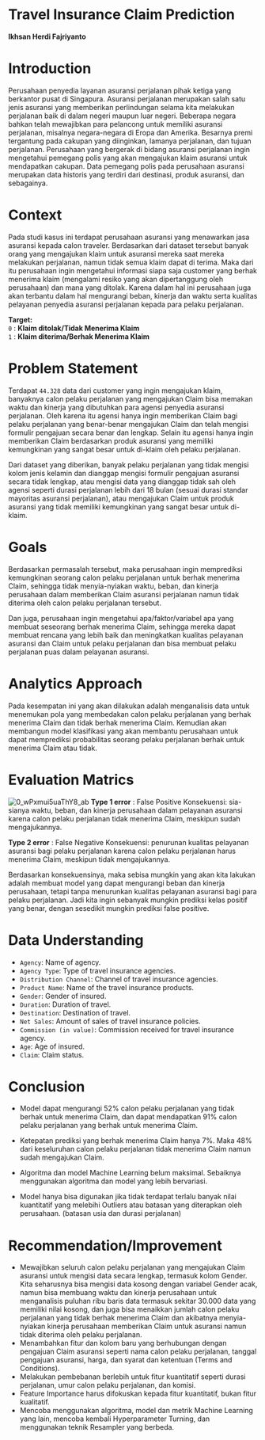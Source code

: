 # Travel Insurance Claim Prediction
**Ikhsan Herdi Fajriyanto**

# Introduction

Perusahaan penyedia layanan asuransi perjalanan pihak ketiga yang berkantor pusat di Singapura. Asuransi perjalanan merupakan salah satu jenis asuransi yang memberikan perlindungan selama kita melakukan perjalanan baik di dalam negeri maupun luar negeri. Beberapa negara bahkan telah mewajibkan para pelancong untuk memiliki asuransi perjalanan, misalnya negara-negara di Eropa dan Amerika. Besarnya premi tergantung pada cakupan yang diinginkan, lamanya perjalanan, dan tujuan perjalanan. Perusahaan yang bergerak di bidang asuransi perjalanan ingin mengetahui pemegang polis yang akan mengajukan klaim asuransi untuk mendapatkan cakupan. Data pemegang polis pada perusahaan asuransi merupakan data historis yang terdiri dari destinasi, produk asuransi, dan sebagainya.

# Context

Pada studi kasus ini terdapat perusahaan asuransi yang menawarkan jasa asuransi kepada calon traveler. Berdasarkan dari dataset tersebut banyak orang yang mengajukan klaim untuk asuransi
mereka saat mereka melakukan perjalanan, namun tidak semua klaim dapat di terima. Maka dari itu perusahaan ingin mengetahui informasi siapa saja customer yang berhak menerima klaim
(mengalami resiko yang akan dipertanggung oleh perusahaan) dan mana yang ditolak. Karena dalam hal ini perusahaan juga akan terbantu dalam hal mengurangi beban, kinerja dan waktu serta kualitas pelayanan penyedia asuransi perjalanan kepada para pelaku perjalanan.

**Target:**<br>
`0` : **Klaim ditolak/Tidak Menerima Klaim** <br>
`1` : **Klaim diterima/Berhak Menerima Klaim**

# Problem Statement

Terdapat `44.328` data dari customer yang ingin mengajukan klaim, banyaknya calon pelaku perjalanan yang mengajukan Claim bisa memakan waktu dan kinerja yang dibutuhkan para agensi penyedia asuransi perjalanan. Oleh karena itu agensi hanya ingin memberikan Claim bagi pelaku perjalanan yang benar-benar mengajukan Claim dan telah mengisi formulir pengajuan secara benar dan lengkap. Selain itu agensi hanya ingin memberikan Claim berdasarkan produk asuransi yang memiliki kemungkinan yang sangat besar untuk di-klaim oleh pelaku perjalanan.

Dari dataset yang diberikan, banyak pelaku perjalanan yang tidak mengisi kolom jenis kelamin dan dianggap mengisi formulir pengajuan asuransi secara tidak lengkap, atau mengisi data yang dianggap tidak sah oleh agensi seperti durasi perjalanan lebih dari 18 bulan (sesuai durasi standar mayoritas asuransi perjalanan), atau mengajukan Claim untuk produk asuransi yang tidak memiliki kemungkinan yang sangat besar untuk di-klaim.

# Goals

Berdasarkan permasalah tersebut, maka perusahaan ingin memprediksi kemungkinan seorang calon pelaku perjalanan untuk berhak menerima Claim, sehingga tidak menyia-nyiakan waktu, beban, dan kinerja perusahaan dalam memberikan Claim asuransi perjalanan namun tidak diterima oleh calon pelaku perjalanan tersebut.

Dan juga, perusahaan ingin mengetahui apa/faktor/variabel apa yang membuat seseorang berhak menerima Claim, sehingga mereka dapat membuat rencana yang lebih baik dan meningkatkan kualitas pelayanan asuransi dan Claim untuk pelaku perjalanan dan bisa membuat pelaku perjalanan puas dalam pelayanan asuransi.

# Analytics Approach

Pada kesempatan ini yang akan dilakukan adalah menganalisis data untuk menemukan pola yang membedakan calon pelaku perjalanan yang berhak menerima Claim dan tidak berhak menerima Claim.
Kemudian akan membangun model klasifikasi yang akan membantu perusahaan untuk dapat memprediksi probabilitas seorang pelaku perjalanan berhak untuk menerima Claim atau tidak.

# Evaluation Matrics
![0_wPxmui5uaThY8_ab](https://github.com/user-attachments/assets/7bb4e387-aae5-4a6f-8e60-95896a33cdb0)
**Type 1 error** : False Positive
Konsekuensi: sia-sianya waktu, beban, dan kinerja perusahaan dalam pelayanan asuransi karena calon pelaku perjalanan tidak menerima Claim, meskipun sudah mengajukannya.

**Type 2 error** : False Negative
Konsekuensi: penurunan kualitas pelayanan asuransi bagi pelaku perjalanan karena calon pelaku perjalanan harus menerima Claim, meskipun tidak mengajukannya.

Berdasarkan konsekuensinya, maka sebisa mungkin yang akan kita lakukan adalah membuat model yang dapat mengurangi beban dan kinerja perusahaan, tetapi tanpa menurunkan kualitas pelayanan asuransi bagi para pelaku perjalanan. Jadi kita ingin sebanyak mungkin prediksi kelas positif yang benar, dengan sesedikit mungkin prediksi false positive.

# Data Understanding

- `Agency`: Name of agency.
- `Agency Type`: Type of travel insurance agencies.
- `Distribution Channel`: Channel of travel insurance agencies.
- `Product Name`: Name of the travel insurance products.
- `Gender`: Gender of insured.
- `Duration`: Duration of travel.
- `Destination`: Destination of travel.
- `Net Sales`: Amount of sales of travel insurance policies.
- `Commission (in value)`: Commission received for travel insurance agency.
- `Age`: Age of insured.
- `Claim`: Claim status.

# Conclusion


- Model dapat mengurangi 52% calon pelaku perjalanan yang tidak berhak untuk menerima Claim, dan dapat mendapatkan 91% calon pelaku perjalanan yang berhak untuk menerima Claim.

- Ketepatan prediksi yang berhak menerima Claim hanya 7%. Maka 48% dari keseluruhan calon pelaku perjalanan tidak menerima Claim namun sudah mengajukan Claim.

- Algoritma dan model Machine Learning belum maksimal. Sebaiknya menggunakan algoritma dan model yang lebih bervariasi.

- Model hanya bisa digunakan jika tidak terdapat terlalu banyak nilai kuantitatif yang melebihi Outliers atau batasan yang diterapkan oleh perusahaan. (batasan usia dan durasi perjalanan)

# Recommendation/Improvement

- Mewajibkan seluruh calon pelaku perjalanan yang mengajukan Claim asuransi untuk mengisi data secara lengkap, termasuk kolom Gender. Kita seharusnya bisa mengisi data kosong dengan variabel Gender acak, namun bisa membuang waktu dan kinerja perusahaan untuk menganalisis puluhan ribu baris data termasuk sekitar 30.000 data yang memiliki nilai kosong, dan juga bisa menaikkan jumlah calon pelaku perjalanan yang tidak berhak menerima Claim dan akibatnya menyia-nyiakan kinerja perusahaan memberikan Claim untuk asuransi namun tidak diterima oleh pelaku perjalanan.
- Menambahkan fitur dan kolom baru yang berhubungan dengan pengajuan Claim asuransi seperti nama calon pelaku perjalanan, tanggal pengajuan asuransi, harga, dan syarat dan ketentuan (Terms and Conditions).
- Melakukan pembebanan berlebih untuk fitur kuantitatif seperti durasi perjalanan, umur calon pelaku perjalanan, dan komisi.
- Feature Importance harus difokuskan kepada fitur kuantitatif, bukan fitur kualitatif.
- Mencoba menggunakan algoritma, model dan metrik Machine Learning yang lain, mencoba kembali Hyperparameter Turning, dan menggunakan teknik Resampler yang berbeda.
